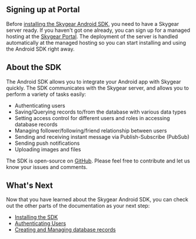 <a name="sign-up-at-portal"></a>
## Signing up at Portal

Before [installing the Skygear Android SDK](/android/guide/install-sdk),
you need to have a Skygear server ready. If you haven't got one already,
you can sign up for a managed hosting at the
[Skygear Portal](https://portal.skygear.io/signup).
The deployment of the server is handled automatically at the managed hosting
so you can start installing and using the Android SDK right away.

<a name="about-ios-sdk"></a>
## About the SDK

The Android SDK allows you to integrate your Android app with Skygear
quickly. The SDK communicates with the Skygear server,
and allows you to perform a variety of tasks easily:

- Authenticating users
- Saving/Querying records to/from the database with various data types
- Setting access control for different users and roles in accessing
  database records
- Managing follower/following/friend relationship between users
- Sending and receiving instant message via Publish-Subscribe (PubSub)
- Sending push notifications
- Uploading images and files

The SDK is open-source on [GitHub](https://github.com/SkygearIO/skygear-SDK-IOS).
Please feel free to contribute and let us know your issues and comments.

<a name="whats-next"></a>
## What's Next

Now that you have learned about the Skygear Android SDK, you can check out the other
parts of the documentation as your next step:

- [Installing the SDK](/android/guide/install-sdk)
- [Authenticating Users](/android/guide/user-auth)
- [Creating and Managing database records](/android/guide/records)
